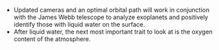 - Updated cameras and an optimal orbital path will work in conjunction with the James Webb telescope to analyze exoplanets and positively identify those with liquid water on the surface.
- After liquid water, the next most important trait to look at is the oxygen content of the atmosphere.